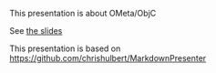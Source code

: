 This presentation is about OMeta/ObjC

See [the slides](http://chriseidhof.github.com/ometa-objc-presentation/Presenter.html)

This presentation is based on https://github.com/chrishulbert/MarkdownPresenter
